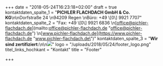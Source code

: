 +++
date = "2018-05-24T16:23:18+02:00"
draft = true
kontaktdaten_spalte_1 = "**PICHLER FLACHDACH GmbH & Co. KG**\n\nDorfstraße 24  \n94209 Regen  \nBüro: +49 \\[0\\] 9921 7707"
kontaktdaten_spalte_2 = "Fax: +49 \\[0\\] 9921 6836  \n[office@pichler-flachdach.de](mailto:office@pichler-flachdach.de \"office@pichler-flachdach.de\")  \n[www.pichler-flachdach.de](https://www.pichler-flachdach.de \"www.pichler-flachdach.de\")"
kontaktdaten_spalte_3 = "**Wir sind zertifiziert:**\n\n![](/uploads/2018/05/24/sarnafil.png)"
logo = "/uploads/2018/05/24/footer_logo.png"
titel_links_hochkant = "Kontakt"
title = "Footer"

+++
